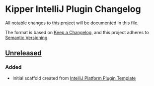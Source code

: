 # Kipper IntelliJ Plugin Changelog

All notable changes to this project will be documented in this file.

The format is based on [Keep a Changelog](https://keepachangelog.com/en/1.0.0/),
and this project adheres to [Semantic Versioning](https://semver.org/spec/v2.0.0.html).

## [Unreleased]

### Added
- Initial scaffold created from [IntelliJ Platform Plugin Template](https://github.com/JetBrains/intellij-platform-plugin-template)

[unreleased]: https://github.com/Kipper-Lang/Kipper/tree/HEAD
